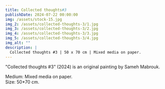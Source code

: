 ```yaml
---
title: Collected thoughts#3
publishDate: 2024-07-22 00:00:00
img: /assets/stock-15.jpg
img_2: /assets/collected-thoughts-3/1.jpg
img_3: /assets/collected-thoughts-3/2.jpg
img_4: /assets/collected-thoughts-3/3.jpg
img_5: /assets/collected-thoughts-3/4.jpg
img_alt: ""
description: |
  Collected thoughts #3 | 50 x 70 cm | Mixed media on paper.
---
```


"Collected thoughts #3" (2024) is an original painting by Sameh Mabrouk.

Medium: Mixed media on paper.\
Size: 50*70 cm.